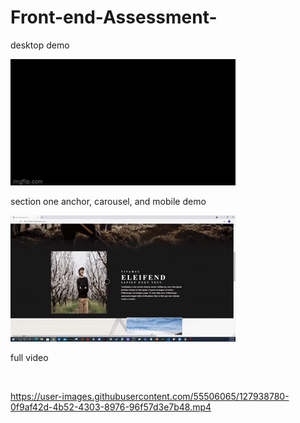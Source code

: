 # Front-end-Assessment-
desktop demo

![](5ieins.gif)

section one anchor, carousel, and mobile demo

![](5ieku0.gif)

full video

<br>

https://user-images.githubusercontent.com/55506065/127938780-0f9af42d-4b52-4303-8976-96f57d3e7b48.mp4




